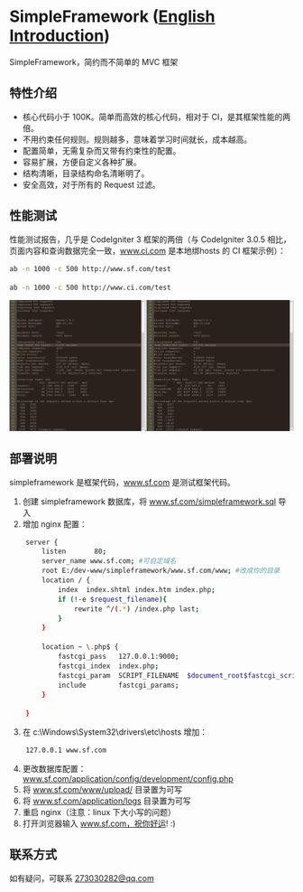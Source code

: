 # SimpleFramework ([English Introduction](README.md))


SimpleFramework，简约而不简单的 MVC 框架

## 特性介绍

* 核心代码小于 100K。简单而高效的核心代码，相对于 CI，是其框架性能的两倍。
* 不用约束任何规则。规则越多，意味着学习时间就长，成本越高。
* 配置简单，无需复杂而又带有约束性的配置。
* 容易扩展，方便自定义各种扩展。
* 结构清晰，目录结构命名清晰明了。
* 安全高效，对于所有的 Request 过滤。

## 性能测试
	

性能测试报告，几乎是 CodeIgniter 3 框架的两倍（与 CodeIgniter 3.0.5 相比，页面内容和查询数据完全一致，www.ci.com 是本地绑hosts 的 CI 框架示例）：
```bash
ab -n 1000 -c 500 http://www.sf.com/test

ab -n 1000 -c 500 http://www.ci.com/test
```

![image](benchmark.png)


## 部署说明


simpleframework 是框架代码，www.sf.com 是测试框架代码。

1. 创建 simpleframework 数据库，将 www.sf.com/simpleframework.sql 导入
2. 增加 nginx 配置：
```bash
	server {
        listen       80;
        server_name www.sf.com; #可自定域名
		root E:/dev-www/simpleframework/www.sf.com/www; #改成你的目录
		location / {
			index  index.shtml index.htm index.php;
			if (!-e $request_filename){
				rewrite ^/(.*) /index.php last;
			}
		}
	 
        location ~ \.php$ {        		
            fastcgi_pass   127.0.0.1:9000;
            fastcgi_index  index.php;
            fastcgi_param  SCRIPT_FILENAME  $document_root$fastcgi_script_name;
            include        fastcgi_params;
        }
 
    }
```
3. 在 c:\Windows\System32\drivers\etc\hosts 增加：
```bash
	127.0.0.1 www.sf.com
```
4. 更改数据库配置： www.sf.com/application/config/development/config.php
5. 将 www.sf.com/www/upload/ 目录置为可写
6. 将 www.sf.com/application/logs 目录置为可写
7. 重启 nginx（注意：linux 下大小写的问题）
8. 打开浏览器输入 www.sf.com，祝你好运!  :)

## 联系方式
如有疑问，可联系 273030282@qq.com
